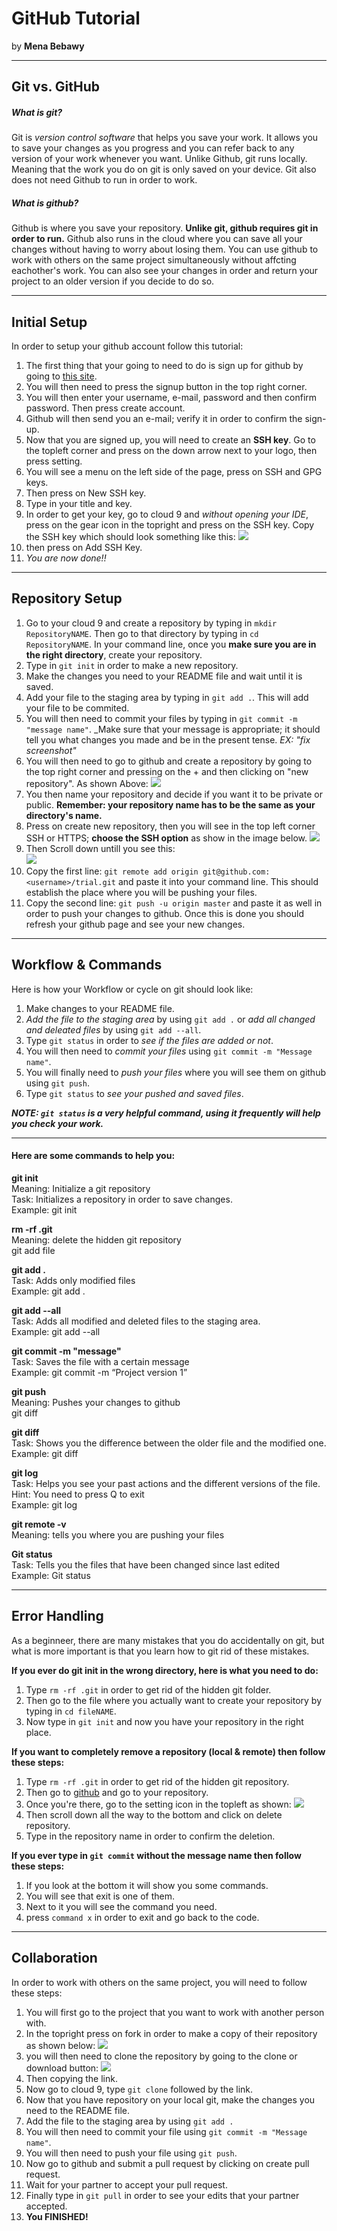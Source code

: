 # GitHub Tutorial

by **Mena Bebawy**

---
## Git vs. GitHub

##### What is git?
Git is _version control software_ that helps you save your work. It allows you to save your changes as you progress and you can refer back to any version of your work whenever you want. Unlike Github, git runs locally. Meaning that the work you do on git is only saved on your device. Git also does not need Github to run in order to work.
##### What is github?
Github is where you save your repository. **Unlike git, github requires git in order to run.** Github also runs in the cloud where you can save all your changes without having to worry about losing them. You can use github to work with others on the same project simultaneously without affcting eachother's work. You can also see your changes in order and return your project to an older version if you decide to do so.

---
## Initial Setup
In order to setup your github account follow this tutorial:  

1. The first thing that your going to need to do is sign up for github by going to [this site](github.com).
2. You will then need to press the signup button in the top right corner.
3. You will then enter your username, e-mail, password and then confirm password. Then press create account.
4. Github will then send you an e-mail; verify it in order to confirm the sign-up.
5. Now that you are signed up, you will need to create an **SSH key**. Go to the topleft corner and press on the down arrow next to your logo, then press setting.
6. You will see a menu on the left side of the page, press on SSH and GPG keys.
7. Then press on New SSH key.
8. Type in your title and key.
9. In order to get your key, go to cloud 9 and _without opening your IDE_, press on the gear icon in the topright and press on the SSH key. Copy the SSH key which should look something like this:
![](SSHkey.png)
10. then press on Add SSH Key.
11. _You are now done!!_

---
## Repository Setup

1. Go to your cloud 9 and create a repository by typing in `mkdir RepositoryNAME`. Then go to that directory by typing in `cd RepositoryNAME`. In your command line, once you **make sure you are in the right directory**, create your repository.
2. Type in `git init` in order to make a new repository.
3. Make the changes you need to your README file and wait until it is saved.
4. Add your file to the staging area by typing in `git add .`. This will add your file to be commited.
5. You will then need to commit your files by typing in `git commit -m "message name"`. _Make sure that your message is appropriate; it should tell you what changes you made and be in the present tense. _EX: "fix screenshot"_
6. You will then need to go to github and create a repository by going to the top right corner and pressing on the + and then clicking on "new repository". As shown Above:
![](theplus.png)
7. You then name your repository and decide if you want it to be private or public. **Remember: your repository name has to be the same as your directory's name.**
8. Press on create new repository, then you will see in the top left corner SSH or HTTPS; **choose the SSH option** as show in the image below. 
![](SSH.png)
9. Then Scroll down untill you see this:  
![](orpush.PNG)
10. Copy the first line: `git remote add origin git@github.com:<username>/trial.git` and paste it into your command line. This should establish the place where you will be pushing your files.
11. Copy the second line: `git push -u origin master` and paste it as well in order to push your changes to github. Once this is done you should refresh your github page and see your new changes.


---
## Workflow & Commands
Here is how your Workflow or cycle on git should look like:
 1. Make changes to your README file.
 2. _Add the file to the staging area_ by using `git add .` or _add all changed and deleated files_ by using `git add --all`.
 3. Type `git status` in order to _see if the files are added or not_.
 4. You will then need to _commit your files_ using `git commit -m "Message name"`.
 5. You will finally need to _push your files_ where you will see them on github using `git push`.
 6. Type `git status` to _see your pushed and saved files_.  
 
**_NOTE: `git status` is a very helpful command, using it frequently will help you check your work._**

___
#### Here are some commands to help you:


**git init**                  
Meaning: Initialize a git repository  
Task: Initializes a repository in order to save changes.  
Example: git init  

**rm -rf .git**  
Meaning: delete the hidden git repository  
git add file  
 

**git add .**  
Task: Adds only modified files  
Example: git add .  

**git add --all**  
Task: Adds all modified and deleted files to the staging area.  
Example: git add --all  

**git commit -m "message"**  
Task: Saves the file with a certain message  
Example: git commit -m “Project version 1”  

**git push**  
Meaning: Pushes your changes to github  
git diff  

**git diff**  
Task: Shows you the difference between the older file and the modified one.  
Example: git diff 

**git log**  
Task: Helps you see your past actions and the different versions of the file.  
Hint: You need to press Q to exit  
Example: git log 

**git remote -v**  
Meaning: tells you where you are pushing your files  

**Git status**  
Task: Tells you the files that have been changed since last edited  
Example: Git status  

---
## Error Handling

As a beginneer, there are many mistakes that you do accidentally on git, but what is more important is that you learn how to git rid of these mistakes.

**If you ever do git init in the wrong directory, here is what you need to do:**

1. Type `rm -rf .git` in order to get rid of the hidden git folder.
2. Then go to the file where you actually want to create your repository by typing in `cd fileNAME`.
3. Now type in `git init` and now you have your repository in the right place.

**If you want to completely remove a repository (local & remote) then follow these steps:**

1. Type `rm -rf .git` in order to get rid of the hidden git repository.
2. Then go to [github](github.com) and go to your repository.
3. Once you're there, go to the setting icon in the topleft as shown:
![](setting.png)
4. Then scroll down all the way to the bottom and click on delete repository.
5. Type in the repository name in order to confirm the deletion.

**If you ever type in `git commit` without the message name then follow these steps:**

1. If you look at the bottom it will show you some commands.
2. You will see that exit is one of them.
3. Next to it you will see the command you need.
4. press `command x` in order to exit and go back to the code.


---
## Collaboration

In order to work with others on the same project, you will need to follow these steps:

1. You will first go to the project that you want to work with another person with.
2. In the topright press on fork in order to make a copy of their repository as shown below:
![](fork.png)
3. you will then need to clone the repository by going to the clone or download button:
![](clone.PNG)
4. Then copying the link.
5. Now go to cloud 9, type `git clone` followed by the link.
6. Now that you have repository on your local git, make the changes you need to the README file.
7. Add the file to the staging area by using `git add .` 
8. You will then need to commit your file using `git commit -m "Message name"`.
9. You will then need to push your file using `git push`.
10. Now go to github and submit a pull request by clicking on create pull request.
11. Wait for your partner to accept your pull request.
12. Finally type in `git pull` in order to see your edits that your partner accepted.
13. **You FINISHED!**



























